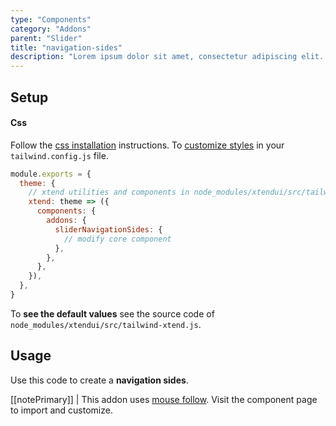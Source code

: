 ```yaml
---
type: "Components"
category: "Addons"
parent: "Slider"
title: "navigation-sides"
description: "Lorem ipsum dolor sit amet, consectetur adipiscing elit. Nunc tempus laoreet leo sit amet iaculis."
---
```


## Setup

#### Css

Follow the [css installation](/introduction/getting-started/installation#css-installation) instructions. To [customize styles](/introduction/getting-started/installation#css-installation-customization) in your `tailwind.config.js` file.

```jsx
module.exports = {
  theme: {
    // xtend utilities and components in node_modules/xtendui/src/tailwind-xtend.js
    xtend: theme => ({
      components: {
        addons: {
          sliderNavigationSides: {
            // modify core component
          },
        },
      },
    }),
  },
}
```

To **see the default values** see the source code of `node_modules/xtendui/src/tailwind-xtend.js`.

## Usage

Use this code to create a **navigation sides**.

[[notePrimary]]
| This addon uses [mouse follow](/components/addons/general/mouse-follow). Visit the component page to import and customize.

<demo>
  <demovanilla src="vanilla/components/addons/slider-navigation-sides">
  </demovanilla>
</demo>
